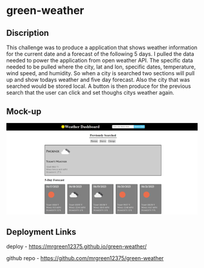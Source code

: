 # green-weather

## Discription 

This challenge was to produce a application that shows weather information for the current date and a forecast of the following 5 days. I pulled the data needed to power the application from open weather API. The specific data needed to be pulled where the city, lat and lon, specific dates, temperature, wind speed, and humidity. So when a city is searched two sections will pull up and show todays weather and five day forecast. Also the city that was searched would be stored local. A button is then produce for the previous search that the user can click and set thoughs citys weather again. 

## Mock-up

![alt Weather Dashboard Website](./images/weather-mockup.png)

## Deployment Links

deploy - https://mrgreen12375.github.io/green-weather/

github repo -  https://github.com/mrgreen12375/green-weather
